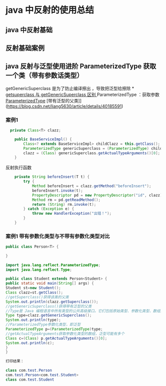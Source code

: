 # java 中反射的使用总结


## java 中反射基础


## 反射基础案例



## java 反射与泛型使用进阶 ParameterizedType 获取一个类（带有参数话类型）

getGenericSuperclass 是为了防止编译擦出 ，导致把泛型给擦除
    * [getsuperclass 与 getGenericSuperclass  区别 ](https://www.cnblogs.com/maokun/p/6773203.html)
ParameterizedType ：获取参数
    [ParameterizedType](https://blog.csdn.net/JustBeauty/article/details/81116144)
    [带有泛型的父类]](https://blog.csdn.net/liang5630/article/details/40185591)

### 案例1
```java
  private Class<T> clazz;

    public BaseServiceImpl() {
        Class<? extends BaseServiceImpl> childClazz = this.getClass();
        ParameterizedType genericSuperclass = (ParameterizedType) childClazz.getGenericSuperclass();
        clazz = (Class) genericSuperclass.getActualTypeArguments()[0];
    }
```

反射执行函数
```java
    private String beforeInsert(T t) {
        try {
            Method beforeInsert = clazz.getMethod("beforeInsert");
            beforeInsert.invoke(t);
            PropertyDescriptor pd = new PropertyDescriptor("id", clazz);
            Method rm = pd.getReadMethod();
            return (String) rm.invoke(t);
        } catch (Exception e) {
            throw new HandlerException("出错！");
        }
    }

```

### 案例1  带有参数化类型与不带有参数化类型对比


```java
public class Person<T> {
 
}
 
import java.lang.reflect.ParameterizedType;
import java.lang.reflect.Type;
 
public class Student extends Person<Student> {
public static void main(String[] args) {
Student st=new Student();
Class clazz=st.getClass();
//getSuperclass()获得该类的父类
System.out.println(clazz.getSuperclass());
//getGenericSuperclass()获得带有泛型的父类
//Type是 Java 编程语言中所有类型的公共高级接口。它们包括原始类型、参数化类型、数组类型、类型变量和基本类型。
Type type=clazz.getGenericSuperclass();
System.out.println(type);
//ParameterizedType参数化类型，即泛型
ParameterizedType p=(ParameterizedType)type;
//getActualTypeArguments获取参数化类型的数组，泛型可能有多个
Class c=(Class) p.getActualTypeArguments()[0];
System.out.println(c);
}
}
 
打印结果：
 
class com.test.Person
com.test.Person<com.test.Student>
class com.test.Student
```